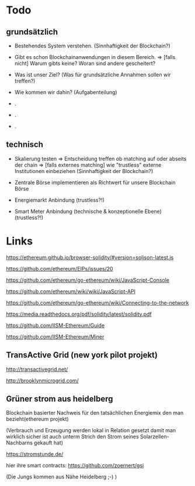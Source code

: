 # Todo

## grundsätzlich

+ Bestehendes System verstehen. (Sinnhaftigkeit der Blockchain?)

+ Gibt es schon Blockchainanwendungen in diesem Bereich. => [falls nicht] Warum gibts keine? Woran sind andere gescheitert?

+ Was ist unser Ziel? (Was für grundsätzliche Annahmen sollen wir treffen?)

+ Wie kommen wir dahin? (Aufgabenteilung) 

+ .

+ .

+ .

## technisch

+ Skalierung testen => Entscheidung treffen ob matching auf oder abseits der chain => [falls externes matching] wie "trustless" externe Institutionen einbeziehen (Sinnhaftigkeit der Blockchain?)

+ Zentrale Börse implementieren als Richtwert für unsere Blockchain Börse

+ Energiemarkt Anbindung  (trustless?!)

+ Smart Meter Anbindung (technische & konzeptionelle Ebene) (trustless?!) 




# Links


https://ethereum.github.io/browser-solidity/#version=soljson-latest.js

https://github.com/ethereum/EIPs/issues/20

https://github.com/ethereum/go-ethereum/wiki/JavaScript-Console

https://github.com/ethereum/wiki/wiki/JavaScript-API

https://github.com/ethereum/go-ethereum/wiki/Connecting-to-the-network

https://media.readthedocs.org/pdf/solidity/latest/solidity.pdf

https://github.com/IISM-Ethereum/Guide

https://github.com/IISM-Ethereum/Miner



## TransActive Grid (new york pilot projekt)

http://transactivegrid.net/

http://brooklynmicrogrid.com/

## Grüner strom aus heidelberg

Blockchain basierter Nachweis für den tatsächlichen Energiemix den man bezieht(ethereum projekt)

(Verbrauch und Erzeugung werden lokal in Relation gesetzt damit man wirklich sicher ist auch unterm Strich den Strom seines Solarzellen-Nachbarns gekauft  hat) 

https://stromstunde.de/ 

hier ihre smart contracts: 
https://github.com/zoernert/gsi

(Die Jungs kommen aus Nähe Heidelberg ;-) ) 


